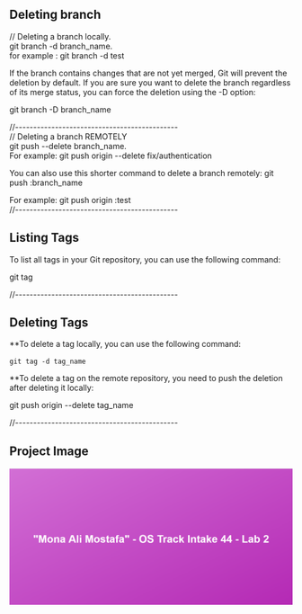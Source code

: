 ## Deleting branch  
  
// Deleting a branch locally.  
git branch -d branch_name.  
  for example : git branch -d test  

If the branch contains changes that are not yet merged, Git will prevent the deletion by default. If you are sure you want to delete the branch regardless of its merge status, you can force the deletion using the -D option:  

  git branch -D branch_name    
 
//---------------------------------------------  
// Deleting a branch REMOTELY  
git push <remote> --delete branch_name.  
For example: git push origin --delete fix/authentication  
  
You can also use this shorter command to delete a branch remotely: git push <remote> :branch_name 

For example: git push origin :test  
//---------------------------------------------  
## Listing Tags    

To list all tags in your Git repository, you can use the following command:    
  
git tag  
  
//---------------------------------------------    
## Deleting Tags  
  
**To delete a tag locally, you can use the following command:  
    
    git tag -d tag_name
    
  **To delete a tag on the remote repository, you need to push the deletion after deleting it locally:  

   git push origin --delete tag_name  
   
//---------------------------------------------    

## Project Image

![Image Alt Text](index.PNG)



  
